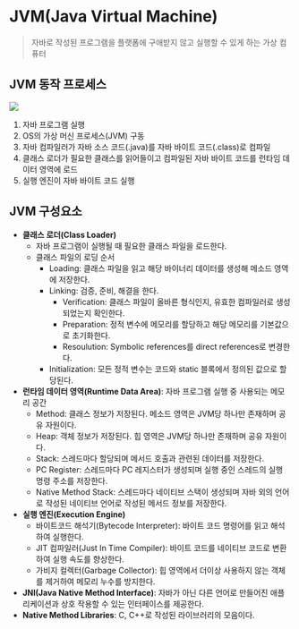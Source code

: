 # JVM(Java Virtual Machine)
> 자바로 작성된 프로그램을 플랫폼에 구애받지 않고 실행할 수 있게 하는 가상 컴퓨터

## JVM 동작 프로세스
<img src="https://github.com/justlikeryu/TIL/assets/111476710/a64bc797-7291-4cad-8f42-3fdb8bc77ea4">

1. 자바 프로그램 실행
2. OS의 가상 머신 프로세스(JVM) 구동
3. 자바 컴파일러가 자바 소스 코드(.java)를 자바 바이트 코드(.class)로 컴파일
4. 클래스 로더가 필요한 클래스를 읽어들이고 컴파일된 자바 바이트 코드를 런타임 데이터 영역에 로드
5. 실행 엔진이 자바 바이트 코드 실행

## JVM 구성요소
- **클래스 로더(Class Loader)**
  - 자바 프로그램이 실행될 때 필요한 클래스 파일을 로드한다.
  - 클래스 파일의 로딩 순서
    - Loading: 클래스 파일을 읽고 해당 바이너리 데이터를 생성해 메소드 영역에 저장한다.
    - Linking: 검증, 준비, 해결을 한다.
      - Verification: 클래스 파일이 올바른 형식인지, 유효한 컴파일러로 생성되었는지 확인한다.
      - Preparation: 정적 변수에 메모리를 할당하고 해당 메모리를 기본값으로 초기화한다.
      - Resoulution: Symbolic references를 direct references로 변경한다.
    - Initialization: 모든 정적 변수는 코드와 static 블록에서 정의된 값으로 할당된다.
- **런타임 데이터 영역(Runtime Data Area)**: 자바 프로그램 실행 중 사용되는 메모리 공간
  - Method: 클래스 정보가 저장된다. 메소드 영역은 JVM당 하나만 존재하며 공유 자원이다.
  - Heap: 객체 정보가 저장된다. 힙 영역은 JVM당 하나만 존재하며 공유 자원이다.
  - Stack: 스레드마다 할당되며 메서드 호출과 관련된 데이터를 저장한다.
  - PC Register: 스레드마다 PC 레지스터가 생성되며 실행 중인 스레드의 실행 명령 주소를 저장한다.
  - Native Method Stack: 스레드마다 네이티브 스택이 생성되며 자바 외의 언어로 작성된 네이티브 언어로 작성된 메서드 정보를 저장한다.
- **실행 엔진(Execution Engine)**
  - 바이트코드 해석기(Bytecode Interpreter): 바이트 코드 명령어를 읽고 해석하여 실행한다.
  - JIT 컴파일러(Just In Time Compiler): 바이트 코드를 네이티브 코드로 변환하여 실행 속도를 향상한다.
  - 가비지 컬렉터(Garbage Collector): 힙 영역에서 더이상 사용하지 않는 객체를 제거하여 메모리 누수를 방지한다.
- **JNI(Java Native Method Interface)**: 자바가 아닌 다른 언어로 만들어진 애플리케이션과 상호 작용할 수 있는 인터페이스를 제공한다.
- **Native Method Libraries**: C, C++로 작성된 라이브러리의 모음이다.